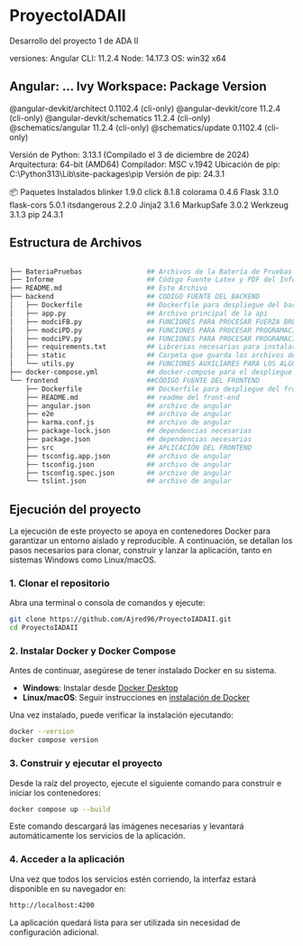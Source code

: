 # ProyectoIADAII
Desarrollo del proyecto 1 de ADA II

versiones:
Angular CLI: 11.2.4
Node: 14.17.3
OS: win32 x64

Angular:
...
Ivy Workspace:
Package                      Version
------------------------------------------------------
@angular-devkit/architect    0.1102.4 (cli-only)
@angular-devkit/core         11.2.4 (cli-only)
@angular-devkit/schematics   11.2.4 (cli-only)
@schematics/angular          11.2.4 (cli-only)
@schematics/update           0.1102.4 (cli-only)


Versión de Python: 3.13.1 (Compilado el 3 de diciembre de 2024)
Arquitectura: 64-bit (AMD64)
Compilador: MSC v.1942
Ubicación de pip: C:\Python313\Lib\site-packages\pip
Versión de pip: 24.3.1

📦 Paquetes Instalados
blinker 1.9.0
click 8.1.8
colorama 0.4.6
Flask 3.1.0
flask-cors 5.0.1
itsdangerous 2.2.0
Jinja2 3.1.6
MarkupSafe 3.0.2
Werkzeug 3.1.3
pip 24.3.1

## Estructura de Archivos

```bash

├── BateriaPruebas                ## Archivos de la Batería de Pruebas
├── Informe                       ## Código Fuente Latex y PDF del Informe 
├── README.md                     ## Este Archivo
├── backend                       ## CODIGO FUENTE DEL BACKEND
│   ├── Dockerfile                ## Dockerfile para despliegue del backend
│   ├── app.py                    ## Archivo principal de la api
│   ├── modciFB.py                ## FUNCIONES PARA PROCESAR FUERZA BRUTA
│   ├── modciPD.py                ## FUNCIONES PARA PROCESAR PROGRAMACIÓN DINÁMICA
│   ├── modciPV.py                ## FUNCIONES PARA PROCESAR PROGRAMACIÓN VORAZ
│   ├── requirements.txt          ## Librerias necesarias para instalar
│   ├── static                    ## Carpeta que guarda los archivos de resultados
│   └── utils.py                  ## FUNCIONES AUXILIARES PARA LOS ALGORITMOS 
├── docker-compose.yml            ## docker-compose para el despliegue del proyecto
└── frontend                      ##CÓDIGO FUENTE DEL FRONTEND
    ├── Dockerfile                ## Dockerfile para despliegue del frontend
    ├── README.md                 ## readme del front-end 
    ├── angular.json              ## archivo de angular
    ├── e2e                       ## archivo de angular
    ├── karma.conf.js             ## archivo de angular
    ├── package-lock.json         ## dependencias necesarias
    ├── package.json              ## dependencias necesarias
    ├── src                       ## APLICACIÓN DEL FRONTEND
    ├── tsconfig.app.json         ## archivo de angular
    ├── tsconfig.json             ## archivo de angular
    ├── tsconfig.spec.json        ## archivo de angular
    └── tslint.json               ## archivo de angular

```


## Ejecución del proyecto

La ejecución de este proyecto se apoya en contenedores Docker para garantizar un entorno aislado y reproducible. A continuación, se detallan los pasos necesarios para clonar, construir y lanzar la aplicación, tanto en sistemas Windows como Linux/macOS.

### 1. Clonar el repositorio

Abra una terminal o consola de comandos y ejecute:

```bash
git clone https://github.com/Ajred96/ProyectoIADAII.git
cd ProyectoIADAII
```

### 2. Instalar Docker y Docker Compose

Antes de continuar, asegúrese de tener instalado Docker en su sistema.

- **Windows**: Instalar desde [Docker Desktop](https://www.docker.com/products/docker-desktop/)
- **Linux/macOS**: Seguir instrucciones en [instalación de Docker](https://docs.docker.com/get-docker/)

Una vez instalado, puede verificar la instalación ejecutando:

```bash
docker --version
docker compose version
```

### 3. Construir y ejecutar el proyecto

Desde la raíz del proyecto, ejecute el siguiente comando para construir e iniciar los contenedores:

```bash
docker compose up --build
```

Este comando descargará las imágenes necesarias y levantará automáticamente los servicios de la aplicación.

### 4. Acceder a la aplicación

Una vez que todos los servicios estén corriendo, la interfaz estará disponible en su navegador en:

```bash
http://localhost:4200
```

La aplicación quedará lista para ser utilizada sin necesidad de configuración adicional.
